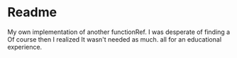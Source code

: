 # Readme

My own implementation of another functionRef.
I was desperate of finding a 
Of course then I realized It wasn't needed as much.
all for an educational experience.

